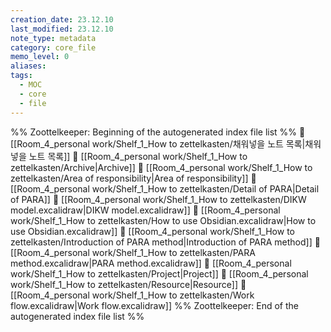 ```yaml
---
creation_date: 23.12.10
last_modified: 23.12.10
note_type: metadata
category: core_file
memo_level: 0
aliases: 
tags:
  - MOC
  - core
  - file
---
```

%% Zoottelkeeper: Beginning of the autogenerated index file list  %%
📄 [[Room_4_personal work/Shelf_1_How to zettelkasten/채워넣을 노트 목록|채워넣을 노트 목록]]
📄 [[Room_4_personal work/Shelf_1_How to zettelkasten/Archive|Archive]]
📄 [[Room_4_personal work/Shelf_1_How to zettelkasten/Area of responsibility|Area of responsibility]]
📄 [[Room_4_personal work/Shelf_1_How to zettelkasten/Detail of PARA|Detail of PARA]]
📄 [[Room_4_personal work/Shelf_1_How to zettelkasten/DIKW model.excalidraw|DIKW model.excalidraw]]
📄 [[Room_4_personal work/Shelf_1_How to zettelkasten/How to use Obsidian.excalidraw|How to use Obsidian.excalidraw]]
📄 [[Room_4_personal work/Shelf_1_How to zettelkasten/Introduction of PARA method|Introduction of PARA method]]
📄 [[Room_4_personal work/Shelf_1_How to zettelkasten/PARA method.excalidraw|PARA method.excalidraw]]
📄 [[Room_4_personal work/Shelf_1_How to zettelkasten/Project|Project]]
📄 [[Room_4_personal work/Shelf_1_How to zettelkasten/Resource|Resource]]
📄 [[Room_4_personal work/Shelf_1_How to zettelkasten/Work flow.excalidraw|Work flow.excalidraw]]
%% Zoottelkeeper: End of the autogenerated index file list  %%

